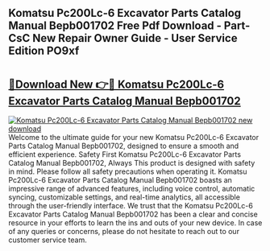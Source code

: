 ## Komatsu Pc200Lc-6 Excavator Parts Catalog Manual Bepb001702 Free Pdf Download - Part-CsC New Repair Owner Guide - User Service Edition PO9xf

# <h2><a href="http://bc62061.oget.top/?id=Komatsu+Pc200Lc-6+Excavator+Parts+Catalog+Manual+Bepb001702">🔗Download New 👉🔴 Komatsu Pc200Lc-6 Excavator Parts Catalog Manual Bepb001702</a></h2>

[![Komatsu Pc200Lc-6 Excavator Parts Catalog Manual Bepb001702 new download](https://i.imgur.com/5g1atiW.png)](http://bc62061.oget.top/?id=Komatsu+Pc200Lc-6+Excavator+Parts+Catalog+Manual+Bepb001702)
Welcome to the ultimate guide for your new Komatsu Pc200Lc-6 Excavator Parts Catalog Manual Bepb001702, designed to ensure a smooth and efficient experience. Safety First Komatsu Pc200Lc-6 Excavator Parts Catalog Manual Bepb001702, Always This product is designed with safety in mind. Please follow all safety precautions when operating it. Komatsu Pc200Lc-6 Excavator Parts Catalog Manual Bepb001702 boasts an impressive range of advanced features, including voice control, automatic syncing, customizable settings, and real-time analytics, all accessible through the user-friendly interface. We trust that the Komatsu Pc200Lc-6 Excavator Parts Catalog Manual Bepb001702 has been a clear and concise resource in your efforts to learn the ins and outs of your new device. In case of any queries or concerns, please do not hesitate to reach out to our customer service team.
